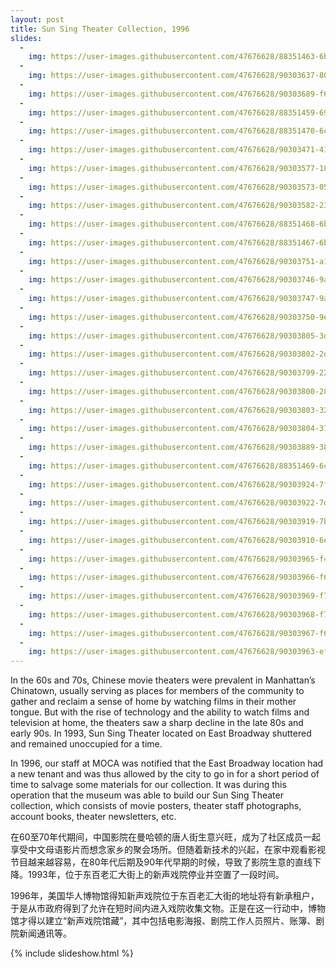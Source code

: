 ```yaml
---
layout: post
title: Sun Sing Theater Collection, 1996
slides:
  -
    img: https://user-images.githubusercontent.com/47676628/88351463-6b3e8e80-cd24-11ea-8b94-4c03c59e5de9.jpg
  -
    img: https://user-images.githubusercontent.com/47676628/90303637-80b75c00-de7d-11ea-81fa-029372f033ed.JPG
  -
    img: https://user-images.githubusercontent.com/47676628/90303689-f6bbc300-de7d-11ea-8d09-b94f5d1d75b1.jpg
  -
    img: https://user-images.githubusercontent.com/47676628/88351459-6974cb00-cd24-11ea-9deb-f8333f387d5e.jpg
  -
    img: https://user-images.githubusercontent.com/47676628/88351470-6c6fbb80-cd24-11ea-92da-76c5c4676b4d.jpg
  -
    img: https://user-images.githubusercontent.com/47676628/90303471-41d4d680-de7c-11ea-93bf-7028057bd2e5.jpg
  -
    img: https://user-images.githubusercontent.com/47676628/90303577-18687a80-de7d-11ea-93ec-371645a71594.jpg
  -
    img: https://user-images.githubusercontent.com/47676628/90303573-05ee4100-de7d-11ea-809c-796d167337a2.jpg
  -
    img: https://user-images.githubusercontent.com/47676628/90303582-23bba600-de7d-11ea-81e8-d9a0211a7d79.jpg
  -
    img: https://user-images.githubusercontent.com/47676628/88351468-6bd72500-cd24-11ea-9868-afd8b717c06d.jpg
  -
    img: https://user-images.githubusercontent.com/47676628/88351467-6bd72500-cd24-11ea-9701-2df49d6f0b3e.jpg
  -
    img: https://user-images.githubusercontent.com/47676628/90303751-a133e600-de7e-11ea-8d93-794f517861d2.JPG
  -
    img: https://user-images.githubusercontent.com/47676628/90303746-9aa56e80-de7e-11ea-855f-68f23835c8ab.jpg
  -
    img: https://user-images.githubusercontent.com/47676628/90303747-9aa56e80-de7e-11ea-80bf-77c68cdd7e9a.JPG
  -
    img: https://user-images.githubusercontent.com/47676628/90303750-9ed18c00-de7e-11ea-92fa-1d09d8af21a2.JPG
  -
    img: https://user-images.githubusercontent.com/47676628/90303805-3df68380-de7f-11ea-8dcb-f351f135aa88.JPG
  -
    img: https://user-images.githubusercontent.com/47676628/90303802-2d460d80-de7f-11ea-9613-2baa54fb0803.JPG
  -
    img: https://user-images.githubusercontent.com/47676628/90303799-228b7880-de7f-11ea-84df-7b4033f95071.JPG
  -
    img: https://user-images.githubusercontent.com/47676628/90303800-28815980-de7f-11ea-955b-6e24451ac58c.JPG
  -
    img: https://user-images.githubusercontent.com/47676628/90303803-32a35800-de7f-11ea-8de7-a92e5fa2575d.JPG
  -
    img: https://user-images.githubusercontent.com/47676628/90303804-37680c00-de7f-11ea-970c-e6a658a53ed1.JPG
  -
    img: https://user-images.githubusercontent.com/47676628/90303889-38e60400-de80-11ea-8cef-dad3a6532839.JPG
  -
    img: https://user-images.githubusercontent.com/47676628/88351469-6c6fbb80-cd24-11ea-8fe6-e69b3f1f19d4.jpg
  -
    img: https://user-images.githubusercontent.com/47676628/90303924-7fd3f980-de80-11ea-87e7-4f22f4cbba43.JPG
  -
    img: https://user-images.githubusercontent.com/47676628/90303922-7d719f80-de80-11ea-9631-1e985b063532.JPG
  -
    img: https://user-images.githubusercontent.com/47676628/90303919-7b0f4580-de80-11ea-8cfd-92483fae59a0.JPG
  -
    img: https://user-images.githubusercontent.com/47676628/90303910-6e8aed00-de80-11ea-9392-a6f0160b0c52.JPG
  -
    img: https://user-images.githubusercontent.com/47676628/90303965-f40e9d00-de80-11ea-870a-fb510fa6c370.JPG
  -
    img: https://user-images.githubusercontent.com/47676628/90303966-f670f700-de80-11ea-9a70-4a2b71ef996e.jpg
  -
    img: https://user-images.githubusercontent.com/47676628/90303969-f7098d80-de80-11ea-99b7-ec971a9b6800.JPG
  -
    img: https://user-images.githubusercontent.com/47676628/90303968-f7098d80-de80-11ea-91af-e74075cace11.jpg
  -
    img: https://user-images.githubusercontent.com/47676628/90303967-f670f700-de80-11ea-849a-cd0f248b9e1d.jpg
  -
    img: https://user-images.githubusercontent.com/47676628/90303963-ef49e900-de80-11ea-99ce-953f8a83492f.JPG
---
```


In the 60s and 70s, Chinese movie theaters were prevalent in Manhattan’s Chinatown, usually serving as places for members of the community to gather and reclaim a sense of home by watching films in their mother tongue. But with the rise of technology and the ability to watch films and television at home, the theaters saw a sharp decline in the late 80s and early 90s. In 1993, Sun Sing Theater located on East Broadway shuttered and remained unoccupied for a time.  

In 1996, our staff at MOCA was notified that the East Broadway location had a new tenant and was thus allowed by the city to go in for a short period of time to salvage some materials for our collection. It was during this operation that the museum was able to build our Sun Sing Theater collection, which consists of movie posters, theater staff photographs, account books, theater newsletters, etc.  

在60至70年代期间，中国影院在曼哈顿的唐人街生意兴旺，成为了社区成员一起享受中文母语影片而想念家乡的聚会场所。但随着新技术的兴起，在家中观看影视节目越来越容易，在80年代后期及90年代早期的时候，导致了影院生意的直线下降。1993年，位于东百老汇大街上的新声戏院停业并空置了一段时间。

1996年，美国华人博物馆得知新声戏院位于东百老汇大街的地址将有新承租户，于是从市政府得到了允许在短时间内进入戏院收集文物。正是在这一行动中，博物馆才得以建立“新声戏院馆藏”，其中包括电影海报、剧院工作人员照片、账簿、剧院新闻通讯等。

{% include slideshow.html %}

